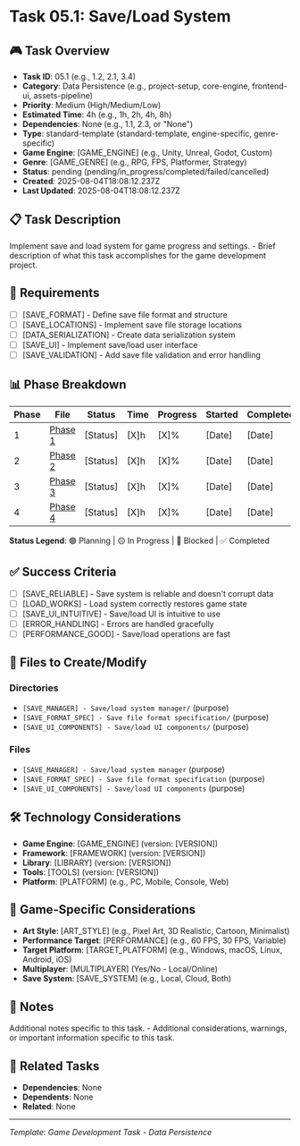 # Task 05.1: Save/Load System

## 🎮 Task Overview
- **Task ID**: 05.1 (e.g., 1.2, 2.1, 3.4)
- **Category**: Data Persistence (e.g., project-setup, core-engine, frontend-ui, assets-pipeline)
- **Priority**: Medium (High/Medium/Low)
- **Estimated Time**: 4h (e.g., 1h, 2h, 4h, 8h)
- **Dependencies**: None (e.g., 1.1, 2.3, or "None")
- **Type**: standard-template (standard-template, engine-specific, genre-specific)
- **Game Engine**: [GAME_ENGINE] (e.g., Unity, Unreal, Godot, Custom)
- **Genre**: [GAME_GENRE] (e.g., RPG, FPS, Platformer, Strategy)
- **Status**: pending (pending/in_progress/completed/failed/cancelled)
- **Created**: 2025-08-04T18:08:12.237Z
- **Last Updated**: 2025-08-04T18:08:12.237Z

## 📋 Task Description
Implement save and load system for game progress and settings. - Brief description of what this task accomplishes for the game development project.

## 🎯 Requirements
- [ ] [SAVE_FORMAT] - Define save file format and structure
- [ ] [SAVE_LOCATIONS] - Implement save file storage locations
- [ ] [DATA_SERIALIZATION] - Create data serialization system
- [ ] [SAVE_UI] - Implement save/load user interface
- [ ] [SAVE_VALIDATION] - Add save file validation and error handling

## 📊 Phase Breakdown
| Phase | File | Status | Time | Progress | Started | Completed |
|-------|------|--------|------|----------|---------|-----------|
| 1 | [Phase 1](./01-save-load-system-phase-1.md) | [Status] | [X]h | [X]% | [Date] | [Date] |
| 2 | [Phase 2](./01-save-load-system-phase-2.md) | [Status] | [X]h | [X]% | [Date] | [Date] |
| 3 | [Phase 3](./01-save-load-system-phase-3.md) | [Status] | [X]h | [X]% | [Date] | [Date] |
| 4 | [Phase 4](./01-save-load-system-phase-4.md) | [Status] | [X]h | [X]% | [Date] | [Date] |

**Status Legend**: 🟢 Planning | 🟡 In Progress | 🔴 Blocked | ✅ Completed

## ✅ Success Criteria
- [ ] [SAVE_RELIABLE] - Save system is reliable and doesn't corrupt data
- [ ] [LOAD_WORKS] - Load system correctly restores game state
- [ ] [SAVE_UI_INTUITIVE] - Save/load UI is intuitive to use
- [ ] [ERROR_HANDLING] - Errors are handled gracefully
- [ ] [PERFORMANCE_GOOD] - Save/load operations are fast

## 📁 Files to Create/Modify
### Directories
- `[SAVE_MANAGER] - Save/load system manager/` (purpose)
- `[SAVE_FORMAT_SPEC] - Save file format specification/` (purpose)
- `[SAVE_UI_COMPONENTS] - Save/load UI components/` (purpose)

### Files
- `[SAVE_MANAGER] - Save/load system manager` (purpose)
- `[SAVE_FORMAT_SPEC] - Save file format specification` (purpose)
- `[SAVE_UI_COMPONENTS] - Save/load UI components` (purpose)

## 🛠️ Technology Considerations
- **Game Engine**: [GAME_ENGINE] (version: [VERSION])
- **Framework**: [FRAMEWORK] (version: [VERSION])
- **Library**: [LIBRARY] (version: [VERSION])
- **Tools**: [TOOLS] (version: [VERSION])
- **Platform**: [PLATFORM] (e.g., PC, Mobile, Console, Web)

## 🎨 Game-Specific Considerations
- **Art Style**: [ART_STYLE] (e.g., Pixel Art, 3D Realistic, Cartoon, Minimalist)
- **Performance Target**: [PERFORMANCE] (e.g., 60 FPS, 30 FPS, Variable)
- **Target Platform**: [TARGET_PLATFORM] (e.g., Windows, macOS, Linux, Android, iOS)
- **Multiplayer**: [MULTIPLAYER] (Yes/No - Local/Online)
- **Save System**: [SAVE_SYSTEM] (e.g., Local, Cloud, Both)

## 📝 Notes
Additional notes specific to this task. - Additional considerations, warnings, or important information specific to this task.

## 🔗 Related Tasks
- **Dependencies**: None
- **Dependents**: None
- **Related**: None

---
*Template: Game Development Task - Data Persistence* 